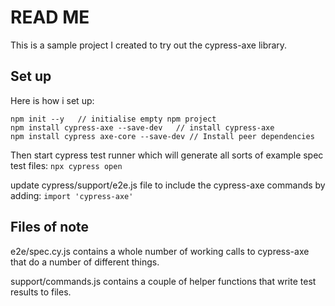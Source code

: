 # READ ME

This is a sample project I created to try out the cypress-axe library.

## Set up

Here is how i set up:

```
npm init --y   // initialise empty npm project
npm install cypress-axe --save-dev   // install cypress-axe
npm install cypress axe-core --save-dev // Install peer dependencies
```

Then start cypress test runner which will generate all sorts of example spec test files: `npx cypress open`

update cypress/support/e2e.js file to include the cypress-axe commands by adding:
`import 'cypress-axe'`

## Files of note

e2e/spec.cy.js contains a whole number of working calls to cypress-axe that do a number of different things.

support/commands.js contains a couple of helper functions that write test results to files.
